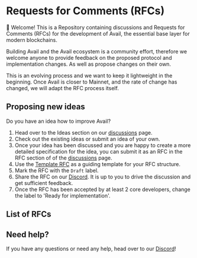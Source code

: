 # Requests for Comments (RFCs)
👋 Welcome! This is a Repository containing discussions and Requests for Comments (RFCs) for the development of Avail, the essential base layer for modern blockchains.

Building Avail and the Avail ecosystem is a community effort, therefore we welcome anyone to provide feedback on the proposed protocol and implementation changes. As well as propose changes on their own. 

This is an evolving process and we want to keep it lightweight in the beginning. Once Avail is closer to Mainnet, and the rate of change has changed, we will adapt the RFC process itself.

## Proposing new ideas

Do you have an idea how to improve Avail?
1. Head over to the Ideas section on our [discussions](https://github.com/availproject/RFCs/discussions) page.
2. Check out the existing ideas or submit an idea of your own.
3. Once your idea has been discussed and you are happy to create a more detailed specification for the idea, you can submit it as an RFC in the RFC section of of the [discussions](https://github.com/availproject/RFCs/discussions) page.
4. Use the [Template RFC](https://github.com/availproject/RFCs/discussions/2) as a guiding template for your RFC structure. 
5. Mark the RFC with the `Draft` label. 
6. Share the RFC on our [Discord](https://discord.gg/y6fHnxZQX8). It is up to you to drive the discussion and get sufficient feedback.
7. Once the RFC has been accepted by at least 2 core developers, change the label to 'Ready for implementation'.

## List of RFCs


## Need help?

If you have any questions or need any help, head over to our [Discord](https://discord.gg/y6fHnxZQX8)!
